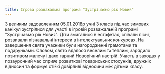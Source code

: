 ```yaml
---
title: Ігрова розважальна програма "Зустрічаємо рік Новий"
---
```


З великим задоволенням 05.01.2018р учні 3 класів під час зимових канікул зустрілися для участі в ігровій розважальній програмі "Зустрічаємо рік Новий". Діти змагалися в естафетах, співали пісні, розвивали пізнавальні інтереси в інтелектуальних конкурсах. На завершення свята учасники були нагородженні грамотами та подарунками. Словом, свято вдалося веселим та теплим, зарядило позитивом малечу і дало гарний Новорічний настрій. Участь в заходах у позаурочний час сприяє розвиткові товариських стосунків, дружніх відносин та формує стійкі довірливі відносини між дітьми класу.

<slideshow id="_/72157662321150827" />
